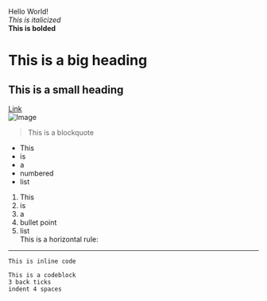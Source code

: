 Hello World!  
*This is italicized*  
**This is bolded**  
# This is a big heading  
## This is a small heading  
[Link](https://www.youtube.com/)  
![Image](https://img.etimg.com/thumb/msid-69533333,width-480,height-360,imgsize-35861,resizemode-4/getting-started.jpg)  
> This is a blockquote
* This
* is
* a
* numbered
* list
1. This
2. is
3. a
4. bullet point
5. list  
This is a horizontal rule:  
---
`This is inline code`
```
This is a codeblock
3 back ticks
indent 4 spaces
```
